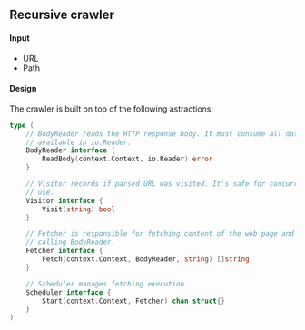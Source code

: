## Recursive crawler

#### Input

* URL
* Path

#### Design

The crawler is built on top of the following astractions:

```go
type (
	// BodyReader reads the HTTP response body. It must consume all data
	// available in io.Reader.
	BodyReader interface {
		ReadBody(context.Context, io.Reader) error
	}

	// Visitor records if parsed URL was visited. It's safe for concurrent
	// use.
	Visitor interface {
		Visit(string) bool
	}

	// Fetcher is responsible for fetching content of the web page and
	// calling BodyReader.
	Fetcher interface {
		Fetch(context.Context, BodyReader, string) []string
	}

	// Scheduler manages fetching execution.
	Scheduler interface {
		Start(context.Context, Fetcher) chan struct{}
	}
)
```
